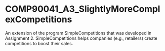 # COMP90041_A3_SlightlyMoreComplexCompetitions
An extension of the program SimpleCompetitions that was developed in Assignment 2. SimpleCompetitions helps companies (e.g., retailers) create competitions to boost their sales.
